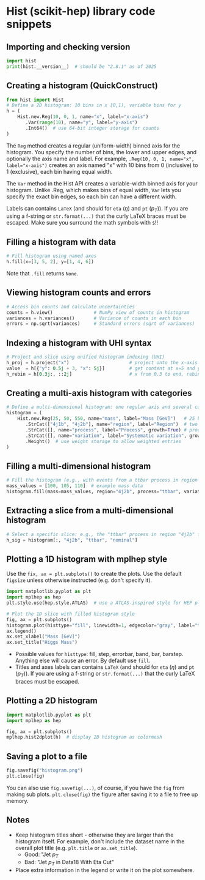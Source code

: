 # Hist (scikit-hep) library code snippets

## Importing and checking version

```python
import hist
print(hist.__version__)  # should be "2.8.1" as of 2025
```

## Creating a histogram (QuickConstruct)

```python
from hist import Hist
# Define a 2D histogram: 10 bins in x [0,1), variable bins for y
h = (
    Hist.new.Reg(10, 0, 1, name="x", label="x-axis")
       .Var(range(10), name="y", label="y-axis")
       .Int64()  # use 64-bit integer storage for counts
)
```

The `Reg` method creates a regular (uniform-width) binned axis for the histogram. You specify the number of bins, the lower and upper edges, and optionally the axis name and label. For example, `.Reg(10, 0, 1, name="x", label="x-axis")` creates an axis named "x" with 10 bins from 0 (inclusive) to 1 (exclusive), each bin having equal width.

The `Var` method in the Hist API creates a variable-width binned axis for your histogram. Unlike .Reg, which makes bins of equal width, `Var` lets you specify the exact bin edges, so each bin can have a different width.

Labels can contains `LaTeX` (and should for `eta` ($\eta$) and `pt` ($p_{T}$)). If you are using a f-string or `str.format(...)` that the curly LaTeX braces must be escaped. Make sure you surround the math symbols with `$`!!

## Filling a histogram with data

```python
# Fill histogram using named axes
h.fill(x=[3, 5, 2], y=[1, 4, 6])
```

Note that `.fill` returns `None`.

## Viewing histogram counts and errors

```python
# Access bin counts and calculate uncertainties
counts = h.view()               # NumPy view of counts in histogram
variances = h.variances()       # Variance of counts in each bin
errors = np.sqrt(variances)     # Standard errors (sqrt of variances)
```

## Indexing a histogram with UHI syntax

```python
# Project and slice using unified histogram indexing (UHI)
h_proj = h.project("x")                      # project onto the x-axis only
value  = h[{"y": 0.5j + 3, "x": 5j}]         # get content at x≈5 and y bin containing 0.5
h_rebin = h[0.3j:, ::2j]                     # x from 0.3 to end, rebin y-axis by factor 2
```

## Creating a multi-axis histogram with categories

```python
# Define a multi-dimensional histogram: one regular axis and several categorical axes
histogram = (
    Hist.new.Reg(25, 50, 550, name="mass", label="Mass [GeV]")   # 25 bins from 50 to 550
       .StrCat(["4j1b", "4j2b"], name="region", label="Region")  # two region categories
       .StrCat([], name="process", label="Process", growth=True) # processes, added as they appear
       .StrCat([], name="variation", label="Systematic variation", growth=True)
       .Weight()  # use weight storage to allow weighted entries
)
```

## Filling a multi-dimensional histogram

```python
# Fill the histogram (e.g., with events from a ttbar process in region "4j2b")
mass_values = [100, 105, 110]  # example mass data
histogram.fill(mass=mass_values, region="4j2b", process="ttbar", variation="nominal", weight=1.0)
```

## Extracting a slice from a multi-dimensional histogram

```python
# Select a specific slice: e.g., the "ttbar" process in region "4j2b" for all mass bins
h_sig = histogram[:, "4j2b", "ttbar", "nominal"]
```

## Plotting a 1D histogram with mplhep style

Use the `fix, ax = plt.subplots()` to create the plots. Use the default `figsize` unless otherwise instructed (e.g. don't specify it).

```python
import matplotlib.pyplot as plt
import mplhep as hep
plt.style.use(hep.style.ATLAS)  # use a ATLAS-inspired style for HEP plots

# Plot the 1D slice with filled histogram style
fig, ax = plt.subplots()
histogram.plot(histtype="fill", linewidth=1, edgecolor="gray", label="ttbar")
ax.legend()
ax.set_xlabel("Mass [GeV]")
ax.set_title("Higgs Mass")
```

* Possible values for `histtype`: fill, step, errorbar, band, bar, barstep. Anything else will cause an error. By default use `fill`.
* Titles and axes labels can contains `LaTeX` (and should for `eta` ($\eta$) and `pt` ($p_{T}$)). If you are using a f-string or `str.format(...)` that the curly LaTeX braces must be escaped.

## Plotting a 2D histogram

```python
import matplotlib.pyplot as plt
import mplhep as hep

fig, ax = plt.subplots()
mplhep.hist2dplot(h)  # display 2D histogram as colormesh
```

## Saving a plot to a file

```python
fig.savefig("histogram.png")
plt.close(fig)
```

You can also use `fig.savefig(...)`, of course, if you have the `fig` from making sub plots. `plt.close(fig)` the figure after saving it to a file to free up memory.

## Notes

* Keep histogram titles short - otherwise they are larger than the histogram itself. For example, don't include the dataset name in the overall plot title (e.g. `plt.title` or `ax.set_title`).
  * Good: "Jet $p_T$
  * Bad: "Jet $p_T$ in Data18 With Eta Cut"
* Place extra information in the legend or write it on the plot somewhere.

